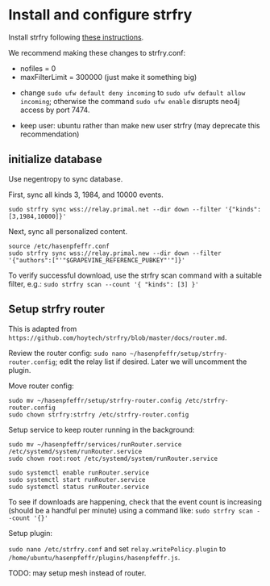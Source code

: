 Install and configure strfry
=====

Install strfry following [these instructions](https://github.com/hoytech/strfry/blob/master/docs/DEPLOYMENT.md).

We recommend making these changes to strfry.conf:
- nofiles = 0
- maxFilterLimit = 300000 (just make it something big)

* change `sudo ufw default deny incoming` to `sudo ufw default allow incoming`; otherwise the command `sudo ufw enable` disrupts neo4j access by port 7474.

* keep user: ubuntu rather than make new user strfry (may deprecate this recommendation)

## initialize database

Use negentropy to sync database.

First, sync all kinds 3, 1984, and 10000 events.

```
sudo strfry sync wss://relay.primal.net --dir down --filter '{"kinds":[3,1984,10000]}'
```

Next, sync all personalized content.

```
source /etc/hasenpfeffr.conf
sudo strfry sync wss://relay.primal.new --dir down --filter '{"authors":["'"$GRAPEVINE_REFERENCE_PUBKEY"'"]}'
```

To verify successful download, use the strfry scan command with a suitable filter, e.g.: `sudo strfry scan --count '{ "kinds": [3] }'` 

## Setup strfry router

This is adapted from `https://github.com/hoytech/strfry/blob/master/docs/router.md`.

Review the router config: `sudo nano ~/hasenpfeffr/setup/strfry-router.config`; edit the relay list if desired. Later we will uncomment the plugin.

Move router config:

```
sudo mv ~/hasenpfeffr/setup/strfry-router.config /etc/strfry-router.config
sudo chown strfry:strfry /etc/strfry-router.config
```

Setup service to keep router running in the background:

```
sudo mv ~/hasenpfeffr/services/runRouter.service /etc/systemd/system/runRouter.service
sudo chown root:root /etc/systemd/system/runRouter.service

sudo systemctl enable runRouter.service
sudo systemctl start runRouter.service
sudo systemctl status runRouter.service
```

To see if downloads are happening, check that the event count is increasing (should be a handful per minute) using a command like: `sudo strfry scan --count '{}'` 

Setup plugin:

`sudo nano /etc/strfry.conf` and set `relay.writePolicy.plugin` to `/home/ubuntu/hasenpfeffr/plugins/hasenpfeffr.js`.

TODO: may setup mesh instead of router.



